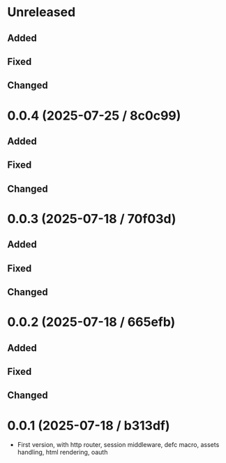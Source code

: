 # Unreleased

## Added

## Fixed

## Changed

# 0.0.4 (2025-07-25 / 8c0c99)

## Added

## Fixed

## Changed

# 0.0.3 (2025-07-18 / 70f03d)

## Added

## Fixed

## Changed

# 0.0.2 (2025-07-18 / 665efb)

## Added

## Fixed

## Changed

# 0.0.1 (2025-07-18 / b313df)

- First version, with http router, session middleware, defc macro, assets handling, html rendering, oauth
